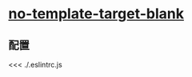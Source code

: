# [no-template-target-blank](https://eslint.vuejs.org/rules/no-template-target-blank.html)

## 配置

<<< ./.eslintrc.js

